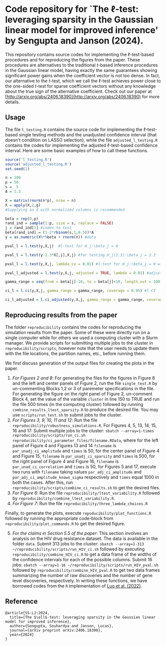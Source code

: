 # Code repository for `The $\ell$-test: leveraging sparsity in the Gaussian linear model for improved inference' by Sengupta and Janson (2024).
This repository contains source codes for implementing the $\ell$-test-based procedures and for reproducing the figures from the paper. These procedures are alternatives to the traditional $t$-based inference
procedures in the Gaussian linear model, having exactly the same guarantees showing significant power gains when the coefficient vector is not too dense. In fact, our alternative to the $t$-test, which we
call the $\ell$-test achieves power close to the one-sided $t$-test for sparse coefficient vectors without any knowledge about the true sign of the alternative coefficient. Check out our
paper at [http://arxiv.org/abs/2406.18390](http://arxiv.org/abs/2406.18390) for more details. 

## Usage
The file `l_testing.R` contains the source code for implementing the $\ell$-test-based single testing methods and the unadjusted confidence interval (that doesn't condition on LASSO selection),
while the file `adjusted_l_testing.R` contains the codes for implementing the adjusted $\ell$-test-based confidence interval. Here are some basic examples of how to call these
functions.

```R
source('l_testing.R')
source('adjusted_l_testing.R')
set.seed(1)

n = 100
p = 50
s =  5
A = 2.3

X = matrix(rnorm(n*p), nrow = n)
X = apply(X,2,g)
#Supplying an X with normalized columns is recommended

beta = rep(0,p)
rand_ind = sample(1:p, size = s, replace = FALSE)
j = rand_ind[1]	#index to test
beta[rand_ind] = (1-2*rbinom(s,1,0.5))*A
y = as.numeric(X%*%beta + rnorm(n)) #data

pval_l = l.test(y,X,j)	#l-test for H_j:\beta_j = 0

pval_l = l.test(y-2.3*X[,j],X,j) #for testing H_j(2.3):\beta_j = 2.3

pval_l = l.test(y,X,j, lambda_cv = 0.01) #l-test for H_j:\beta_j = 0 with a supplied lambda for cross-validation

pval_l_adjusted = l.test(y,X,j, adjusted = TRUE, lambda = 0.01) #adjusted l-test for H_j:\beta_j = 0 valid conditionally on LASSO selection using penalty 0.01, and the penalty for the test statistic chosen using cross-validation	

gamma_range = seq(from = beta[j]-10, to = beta[j]+10, length.out = 100) #the grid of \gamma values to test on

ci_l = l.ci(y,X,j, gamma_range = gamma_range, coverage = 0.95) #l-CI

ci_l_adjusted = l.ci_adjusted(y,X,j, gamma_range = gamma_range, coverage = 0.95, lambda = 0.01) #post-selection l-CI for \beta_j valid conditionally on LASSO with penalty 0.01 selecting the coefficient

```

## Reproducing results from the paper
The folder `reproducibility` contains the codes for reproducing the simulation results from the paper. Some of these were directly run on a single computer while for others we used a computing cluster with a Slurm manager.
We provide scripts for submitting multiple jobs to the cluster in `reproducibility/scripts`, however note that the user needs to update them with the file locations, the partition names, etc., before running them.

We first discuss generation of the output files for creating the plots in the paper.
1. _For Figures 2 and 8_: For generating the files for the figures in Figure 8 and the left and center panels of Figure 2, run the file `single_test.R` by un-commenting Blocks 1,2 or 3 of paremeter specifications in the file.
   For generating the figure on the right panel of Figure 2, un-comment Block 4, set the value of the variable `cluster` in line 150 to TRUE and run the file 500 times (in the computing cluster) followed by running `combine_results_ltest_sparsity.R` to produce the desired
   file. You may use `scripts/run_test.sh` to submit jobs to the cluster.
2. _For Figures 3, 9, 10, 11 and 12_: Run the file `reproducibility/robustness_simulations.R`.
   For Figures 4, 5, 13, 14, 15, 16 and 17: Submit multiple jobs to the cluster: `sbatch --array=1-times reproducibility/scripts/run_ci.sh reproducibility/ci_parameter_files/filename.RData`, where
   for the left panel of Figure 4 and Figures 13 and 14 `filename` is `par_unadj_ci_amplitude` and `times` is 50, for the center panel of Figure 4 and Figure 15, `filename` is `par_unadj_ci_sparsity` and `times` is 500,
   for the right panel of Figure 4 and Figure 16, `filename` is `par_unad_ci_correlation` and `times` is 50, for Figures 5 and 17, execute two runs with `filename` taking values `par_adj_ci_amplitude` and
   `par_adj_ci_amplitude_known_sigma` respectively and `times` equal 1000 in both the cases. After this, run `reproducibility/scripts/combine_ci_results.sh` to get the desired files.
3. _For Figure 6_: Run the file `reproducibility/ltest_variability.R` followed by `reproducibility/combine_ltest_variability.R`.
4. _For Figure 7_: Run the file `reproducibility/three_lambda_choices.R`

Finally, to generate the plots, execute `repoducibility/plot_functions.R` followed by running the appropriate code-block from `reproducibility/plot_commands.R` to get the desired figure.

5. _For the claims in Section 5.5 of the paper_: This section involves an analysis on the HIV drug resistance dataset. The data is available in the folder `data`. Submit 313 jobs to the cluster:  `sbatch --array=1-313 ~/reproducibility/scripts/run_HIV_ci.sh` followed by executing `reproducibility/combine_HIV_ci.R` to get a data frame of the widths of the confidence intervals for each of the possible columns. Submit 16 jobs: `sbatch --array=1-16 ~/reproducibility/scripts/run_HIV_pval.sh` followed by `reproducibility/combine_HIV_pval.R` to get two data frames summarizing the number of raw discoveries and the number of gene level discoveries, respectively. In writing these functions, we have borrowed codes from the `R` implementation of [Luo et al. (2022)](https://arxiv.org/pdf/2208.09542).

## Reference
```
@article{SS-LJ:2024,
  title={The $\ell$-test: leveraging sparsity in the Gaussian linear model for improved inference},
  author={Sengupta, Souhardya and Janson, Lucas},
  journal={arXiv preprint arXiv:2406.18390},
  year={2024}
}
```
